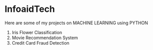 # InfoaidTech
Here are some of my projects on MACHINE LEARNING using PYTHON
1. Iris Flower Classification
2. Movie Recommendation System
3. Credit Card Fraud Detection
